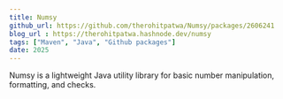 ```yaml
---
title: Numsy
github_url: https://github.com/therohitpatwa/Numsy/packages/2606241
blog_url : https://therohitpatwa.hashnode.dev/numsy
tags: ["Maven", "Java", "Github packages"]
date: 2025
---
```

Numsy is a lightweight Java utility library for basic number manipulation, formatting, and checks.
